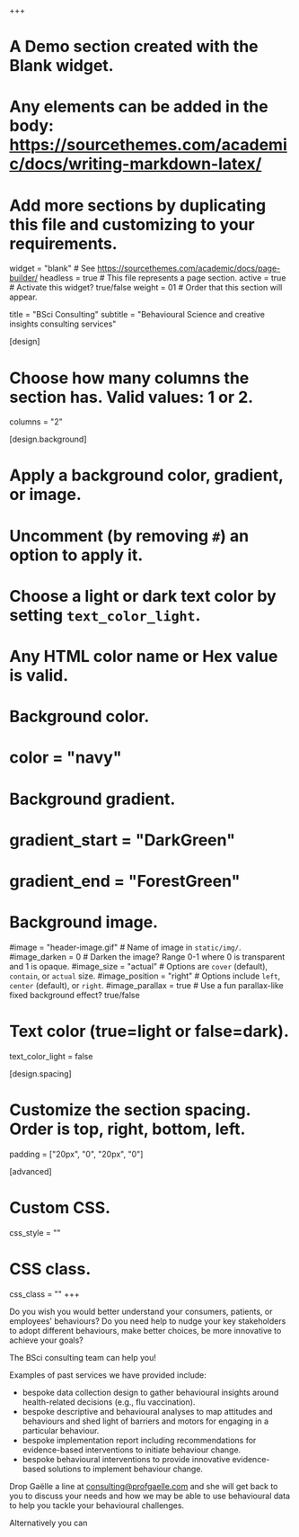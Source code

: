 +++
# A Demo section created with the Blank widget.
# Any elements can be added in the body: https://sourcethemes.com/academic/docs/writing-markdown-latex/
# Add more sections by duplicating this file and customizing to your requirements.

widget = "blank"  # See https://sourcethemes.com/academic/docs/page-builder/
headless = true  # This file represents a page section.
active = true  # Activate this widget? true/false
weight = 01  # Order that this section will appear.

title = "BSci Consulting"
subtitle = "Behavioural Science and creative insights consulting services"



[design]
  # Choose how many columns the section has. Valid values: 1 or 2.
  columns = "2"

[design.background]
  # Apply a background color, gradient, or image.
  #   Uncomment (by removing `#`) an option to apply it.
  #   Choose a light or dark text color by setting `text_color_light`.
  #   Any HTML color name or Hex value is valid.

  # Background color.
  # color = "navy"
  
  # Background gradient.
  # gradient_start = "DarkGreen"
  # gradient_end = "ForestGreen"
  
  # Background image.
  #image = "header-image.gif"  # Name of image in `static/img/`.
  #image_darken = 0  # Darken the image? Range 0-1 where 0 is transparent and 1 is opaque.
  #image_size = "actual"  #  Options are `cover` (default), `contain`, or `actual` size.
  #image_position = "right"  # Options include `left`, `center` (default), or `right`.
  #image_parallax = true  # Use a fun parallax-like fixed background effect? true/false
  
  # Text color (true=light or false=dark).
  text_color_light = false

[design.spacing]
  # Customize the section spacing. Order is top, right, bottom, left.
  padding = ["20px", "0", "20px", "0"]

[advanced]
 # Custom CSS. 
 css_style = ""
 
 # CSS class.
 css_class = ""
+++

Do you wish you would better understand your consumers, patients, or employees' behaviours? Do you need help to nudge your key stakeholders to adopt different behaviours, make better choices, be more innovative to achieve your goals?

The BSci consulting team can help you!

Examples of past services we have provided include:

- bespoke data collection design to gather behavioural insights around health-related decisions (e.g., flu vaccination).
- bespoke descriptive and behavioural analyses to map attitudes and behaviours and shed light of barriers and motors for engaging in a particular behaviour.
- bespoke implementation report including recommendations for evidence-based interventions to initiate behaviour change.
- bespoke behavioural interventions to provide innovative evidence-based solutions to implement behaviour change.

Drop Gaëlle a line at [consulting@profgaelle.com](mailto:consulting@profgaelle.com) and she will get back to you to discuss your needs and how we may be able to use behavioural data to help you tackle your behavioural challenges.

Alternatively you can 

<!-- Calendly badge widget begin -->
<link href="https://assets.calendly.com/assets/external/widget.css" rel="stylesheet">
<script src="https://assets.calendly.com/assets/external/widget.js" type="text/javascript" async></script>
<script type="text/javascript">window.onload = function() { Calendly.initBadgeWidget({ url: 'https://calendly.com/profgaelle/30min', text: 'Book a 15-minute mini consultation', color: '#fa2742', textColor: '#ffffff', branding: true }); }</script>
<!-- Calendly badge widget end -->
